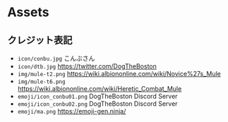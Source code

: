 # Assets

## クレジット表記

- `icon/conbu.jpg` こんぶさん
- `icon/dtb.jpg` https://twitter.com/DogTheBoston
- `img/mule-t2.png` https://wiki.albiononline.com/wiki/Novice%27s_Mule
- `img/mule-t6.png` https://wiki.albiononline.com/wiki/Heretic_Combat_Mule
- `emoji/icon_conbu01.png` DogTheBoston Discord Server
- `emoji/icon_conbu02.png` DogTheBoston Discord Server
- `emoji/ma.png` https://emoji-gen.ninja/
